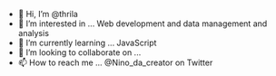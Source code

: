 - 👋 Hi, I’m @thrila
- 👀 I’m interested in ... Web development and data management and analysis
- 🌱 I’m currently learning ... JavaScript
- 💞️ I’m looking to collaborate on ...
- 📫 How to reach me ... @Nino_da_creator on Twitter

<!---
thrila/thrila is a ✨ special ✨ repository because its `README.md` (this file) appears on your GitHub profile.
You can click the Preview link to take a look at your changes.
--->
